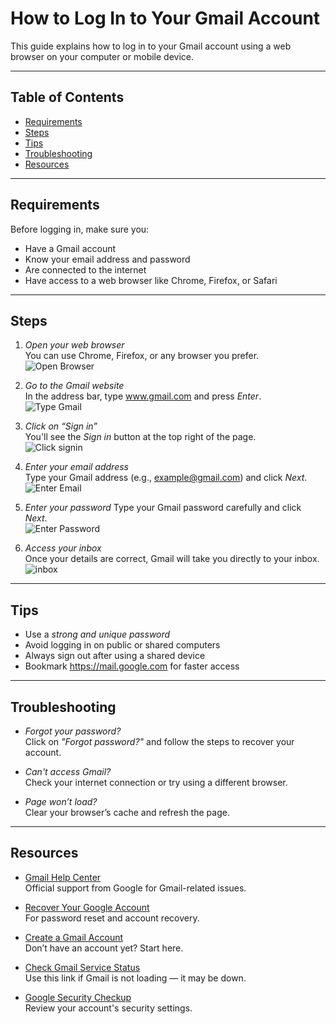# How to Log In to Your Gmail Account

This guide explains how to log in to your Gmail account using a web browser on your computer or mobile device.

---

## Table of Contents

- [Requirements](#requirements)
- [Steps](#steps)
- [Tips](#tips)
- [Troubleshooting](#troubleshooting)
- [Resources](#resources)

---

## Requirements

Before logging in, make sure you:

- Have a Gmail account
- Know your email address and password
- Are connected to the internet
- Have access to a web browser like Chrome, Firefox, or Safari

---

## Steps

1. *Open your web browser*
   <br> 
   You can use Chrome, Firefox, or any browser you prefer.
   <br>
   ![Open Browser](https://github.com/Onomzy447/gmail-login-guide/blob/main/gmail-login/open-browser.jpg?raw=true)

2. *Go to the Gmail website*
   <br>
   In the address bar, type www.gmail.com and press *Enter*.
   <br>
   ![Type Gmail](https://github.com/Onomzy447/gmail-login-guide/blob/main/gmail-login/type-gmail.jpg?raw=true)

3. *Click on “Sign in”*
   <br>
   You'll see the *Sign in* button at the top right of the page.
   <br>
   ![Click signin](https://github.com/Onomzy447/gmail-login-guide/blob/main/gmail-login/click-signin.jpg?raw=true)

4. *Enter your email address*
   <br> 
   Type your Gmail address (e.g., example@gmail.com) and click *Next*.
   <br>
   ![Enter Email](https://github.com/Onomzy447/gmail-login-guide/blob/main/gmail-login/enter-email.jpg?raw=true)

5. *Enter your password* 
   Type your Gmail password carefully and click *Next*.
    <br>
   ![Enter Password](https://github.com/Onomzy447/gmail-login-guide/blob/main/gmail-login/enter_password.jpg?raw=true)

6. *Access your inbox*
    <br>
   Once your details are correct, Gmail will take you directly to your inbox.
   <br>
   ![inbox](https://github.com/Onomzy447/gmail-login-guide/blob/main/gmail-login/inbox.jpg?raw=true)

---

## Tips

- Use a *strong and unique password*
- Avoid logging in on public or shared computers
- Always sign out after using a shared device
- Bookmark https://mail.google.com for faster access

---

## Troubleshooting

- *Forgot your password?*  
  Click on *"Forgot password?"* and follow the steps to recover your account.

- *Can't access Gmail?*  
  Check your internet connection or try using a different browser.

- *Page won’t load?*  
  Clear your browser’s cache and refresh the page.

---

## Resources

- [Gmail Help Center](https://support.google.com/mail)  
  Official support from Google for Gmail-related issues.

- [Recover Your Google Account](https://accounts.google.com/signin/recovery)  
  For password reset and account recovery.

- [Create a Gmail Account](https://accounts.google.com/signup)  
  Don’t have an account yet? Start here.

- [Check Gmail Service Status](https://www.google.com/appsstatus)  
  Use this link if Gmail is not loading — it may be down.

- [Google Security Checkup](https://myaccount.google.com/security-checkup)  
  Review your account's security settings.
